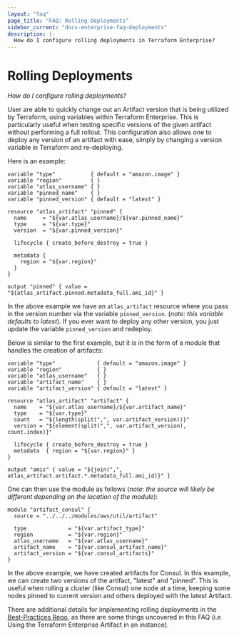 ```yaml
---
layout: "faq"
page_title: "FAQ: Rolling Deployments"
sidebar_current: "docs-enterprise-faq-deployments"
description: |-
  How do I configure rolling deployments in Terraform Enterprise?
---
```


# Rolling Deployments

*How do I configure rolling deployments?*

User are able to quickly change out an Artifact version that is being utilized by Terraform, using variables within Terraform Enterprise. This is
particularly useful when testing specific versions of the given artifact without performing a full rollout. This configuration also allows one
to deploy any version of an artifact with ease, simply by changing a version variable in Terraform and re-deploying.

Here is an example:

    variable "type"           { default = "amazon.image" }
    variable "region"         { }
    variable "atlas_username" { }
    variable "pinned_name"    { }
    variable "pinned_version" { default = "latest" }

    resource "atlas_artifact" "pinned" {
      name     = "${var.atlas_username}/${var.pinned_name}"
      type     = "${var.type}"
      version  = "${var.pinned_version}"

      lifecycle { create_before_destroy = true }

      metadata {
        region = "${var.region}"
      }
    }

    output "pinned" { value = "${atlas_artifact.pinned.metadata_full.ami_id}" }


In the above example we have an `atlas_artifact` resource where you pass in the version number via the variable `pinned_version`. (_note: this variable defaults to latest_).
If you ever want to deploy any other version, you just update the variable `pinned_version` and redeploy.

Below is similar to the first example, but it is in the form of a module that handles the creation of artifacts:

    variable "type"             { default = "amazon.image" }
    variable "region"           { }
    variable "atlas_username"   { }
    variable "artifact_name"    { }
    variable "artifact_version" { default = "latest" }

    resource "atlas_artifact" "artifact" {
      name    = "${var.atlas_username}/${var.artifact_name}"
      type    = "${var.type}"
      count   = "${length(split(",", var.artifact_version))}"
      version = "${element(split(",", var.artifact_version), count.index)}"

      lifecycle { create_before_destroy = true }
      metadata  { region = "${var.region}" }
    }

    output "amis" { value = "${join(",", atlas_artifact.artifact.*.metadata_full.ami_id)}" }

One can then use the module as follows (_note: the source will likely be different depending on the location of the module_):

    module "artifact_consul" {
      source = "../../../modules/aws/util/artifact"

      type             = "${var.artifact_type}"
      region           = "${var.region}"
      atlas_username   = "${var.atlas_username}"
      artifact_name    = "${var.consul_artifact_name}"
      artifact_version = "${var.consul_artifacts}"
    }


In the above example, we have created artifacts for Consul. In this example, we can create two versions of the artifact,
"latest" and "pinned". This is useful when rolling a cluster (like Consul) one node at a time, keeping some nodes pinned to current version and others
deployed with the latest Artifact.

There are additional details for implementing rolling deployments in the [Best-Practices Repo](https://github.com/hashicorp/best-practices/blob/master/terraform/providers/aws/us_east_1_prod/us_east_1_prod.tf#L105-L123), as there are some things uncovered in this FAQ (i.e Using the Terraform Enterprise Artifact in an instance).
